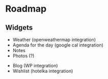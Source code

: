 # Roadmap


## Widgets

+ Weather (openweathermap integration)
+ Agenda for the day (google cal integration)
+ Notes
+ Photos (?)
- Blog (WP integration)
- Wishlist (hotelka integration)
